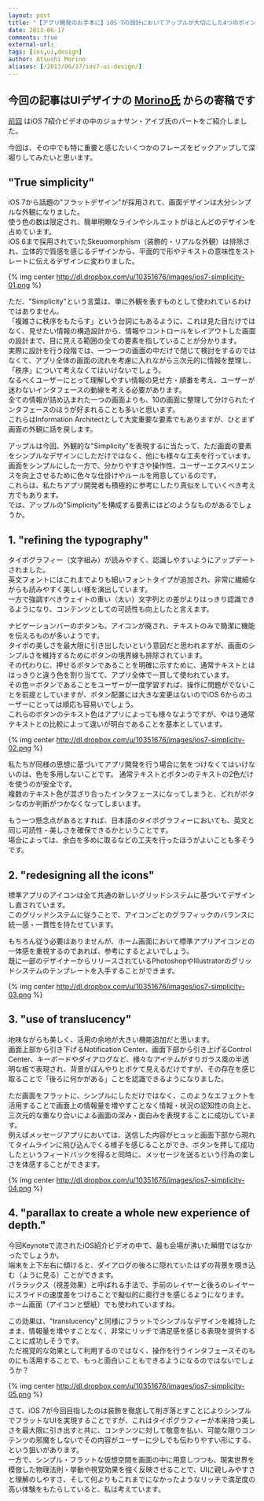 ```yaml
---
layout: post
title: "【アプリ開発のお手本に】iOS 7の設計においてアップルが大切にした4つのポイント"
date: 2013-06-17
comments: true
external-url: 
tags: [ios,ui,design]
author: Atsushi Morino
aliases: [/2013/06/17/ios7-ui-design/]
---
```


## 今回の記事はUIデザイナの [Morino氏](https://twitter.com/limonomori) からの寄稿です

[前回](/2013/06/13/ios7-video/) はiOS 7紹介ビデオの中のジョナサン・アイブ氏のパートをご紹介しました。

今回は、その中でも特に重要と感じたいくつかのフレーズをピックアップして深堀りしてみたいと思います。

<!-- more -->

## "True simplicity"

iOS 7から話題の"フラットデザイン"が採用されて、画面デザインは大分シンプルな外観になりました。  
使う色の数は限定され、簡単明瞭なラインやシルエットがほとんどのデザインを占めています。  
iOS 6まで採用されていたSkeuomorphism（装飾的・リアルな外観）は排除され、立体的で質感を感じるデザインから、平面的で形やテキストの意味性をストレートに伝えるデザインに変わりました。  

{% img center http://dl.dropbox.com/u/10351676/images/ios7-simplicity-01.png %}

ただ、"Simplicity"という言葉は、単に外観を表すものとして使われているわけではありません。  
「複雑さに秩序をもたらす」という台詞にもあるように、これは見た目だけではなく、見せたい情報の構造設計から、情報やコントロールをレイアウトした画面の設計まで、目に見える範囲の全ての要素を指していることが分かります。  
実際に設計を行う段階では、一つ一つの画面の中だけで閉じて検討をするのではなくて、アプリ全体の画面の流れを考慮に入れながら三次元的に情報を整理し、「秩序」について考えなくてはいけないでしょう。  
なるべくユーザーにとって理解しやすい情報の見せ方・順番を考え、ユーザーが迷わないインタフェースの動線を考える必要があります。  
全ての情報が詰め込まれた一つの画面よりも、10の画面に整理して分けられたインタフェースのほうが好まれることも多いと思います。  
これらはInformation Architectとして大変重要な要素でもありますが、ひとまず画面の外観に話を戻します。  
  
アップルは今回、外観的な"Simplicity"を表現するに当たって、ただ画面の要素をシンプルなデザインにしただけではなく、他にも様々な工夫を行っています。  
画面をシンプルにした一方で、分かりやすさや操作性、ユーザーエクスペリエンスを向上させるために色々な仕掛けやルールを用意しているのです。  
これらは、私たちアプリ開発者も積極的に参考にしたり真似をしていくべき考え方でもあります。  
では、アップルの"Simplicity"を構成する要素にはどのようなものがあるでしょうか。  

## 1. "refining the typography"

タイポグラフィー（文字組み）が読みやすく、認識しやすいようにアップデートされました。  
英文フォントにはこれまでよりも細いフォントタイプが追加され、非常に繊細ながらも読みやすく美しい様を演出しています。  
一方で強調すべきウェイトの重い（太い）文字列との差がよりはっきり認識できるようになり、コンテンツとしての可読性も向上したと言えます。  
  
ナビゲーションバーのボタンも、アイコンが廃され、テキストのみで簡潔に機能を伝えるものが多いようです。  
タイポの美しさを最大限に引き出したいという意図だと思われますが、画面のシンプルさを維持するためにボタンの境界線も排除されています。  
その代わりに、押せるボタンであることを明確に示すために、通常テキストとははっきりと違う色を割り当てて、アプリ全体で一貫して使われています。  
その色＝ボタンであることをユーザーが一度学習すれば、操作に問題がでないことを前提としていますが、ボタン配置には大きな変更はないのでiOS 6からのユーザーにとっては順応も容易いでしょう。  
これらのボタンのテキスト色はアプリによっても様々なようですが、やはり通常テキストとの比較によって違いが明白であることを基本としています。  

{% img center http://dl.dropbox.com/u/10351676/images/ios7-simplicity-02.png %}

私たちが同様の思想に基づいてアプリ開発を行う場合に気をつけなくてはいけないのは、色を多用しないことです。 
通常テキストとボタンのテキストの2色だけを使うのが安全です。  
複数のテキスト色が混ざり合ったインタフェースになってしまうと、どれがボタンなのか判断がつかなくなってしまいます。  
  
もう一つ懸念点があるとすれば、日本語のタイポグラフィーにおいても、英文と同じ可読性・美しさを確保できるかということです。  
場合によっては、余白を多めに取るなどの工夫を行ったほうがよいことも多そうです。  

## 2. "redesigning all the icons"

標準アプリのアイコンは全て共通の新しいグリッドシステムに基づいてデザインし直されています。  
このグリッドシステムに従うことで、アイコンごとのグラフィックのバランスに統一感・一貫性を持たせています。  
  
もちろん従う必要はありませんが、ホーム画面において標準アプリアイコンとの一体感を重視するのであれば、参考にするとよいでしょう。  
既に一部のデザイナーからリリースされているPhotoshopやIllustratorのグリッドシステムのテンプレートを入手することができます。  

{% img center http://dl.dropbox.com/u/10351676/images/ios7-simplicity-03.png %}

## 3. "use of translucency"

地味ながらも美しく、活用の余地が大きい機能追加だと思います。  
画面上部から引き下げるNotification Center、画面下部から引き上げるControl Center、キーボードやダイアログなど、様々なアイテムがすりガラス風の半透明な板で表現され、背景がぼんやりとボケて見えるだけですが、その存在を感じ取ることで「後ろに何かがある」ことを認識できるようになりました。  
  
ただ画面をフラットに、シンプルにしただけではなく、このようなエフェクトを活用することで画面上の情報量を増やすことなく情報・状況の認知性の向上と、三次元的な重なり合いによる画面の深み・面白みを表現することに成功しています。  
例えばメッセージアプリにおいては、送信した内容がヒュッと画面下部から現れてタイムラインに飛び込んでくる様子を感じることができ、ボタンを押して成功したというフィードバックを得ると同時に、メッセージを送るという行為の楽しさを体感することができます。  

{% img center http://dl.dropbox.com/u/10351676/images/ios7-simplicity-04.png %}

## 4. "parallax to create a whole new experience of depth."

今回Keynoteで流されたiOS紹介ビデオの中で、最も会場が沸いた瞬間ではなかったでしょうか。  
端末を上下左右に傾けると、ダイアログの後ろに隠れていたはずの背景を覗き込む（ように見る）ことができます。  
パララックス（視差効果）と呼ばれる手法で、手前のレイヤーと後ろのレイヤーにスライドの速度差をつけることで擬似的に奥行きを感じるようになります。  
ホーム画面（アイコンと壁紙）でも使われていますね。  
  
この効果は、"translucency"と同様にフラットでシンプルなデザインを維持したまま、情報量を増やすことなく、非常にリッチで満足感を感じる表現を提供することに成功しそうです。  
ただ視覚的な効果として利用するのではなく、操作を行うインタフェースそのものにも活用することで、もっと面白いこともできるようになるのではないでしょうか？  

{% img center http://dl.dropbox.com/u/10351676/images/ios7-simplicity-05.png %}

さて、iOS 7が今回目指したのは装飾を徹底して削ぎ落とすことによりシンプルでフラットなUIを実現することですが、これはタイポグラフィーが本来持つ美しさを最大限に引き出すと共に、コンテンツに対して敬意を払い、可能な限りコンテンツの邪魔をしないでその内容がユーザーに少しでも伝わりやすい形にする、という狙いがあります。  
一方で、シンプル・フラットな仮想空間を画面の中に用意しつつも、現実世界を模倣した物理法則・挙動や視覚効果を強く反映させることで、UIに親しみやすさと理解のしやすさ、そして何よりもこれまでになかったようなリッチで満足度の高い体験をもたらしていると、私は考えています。  

